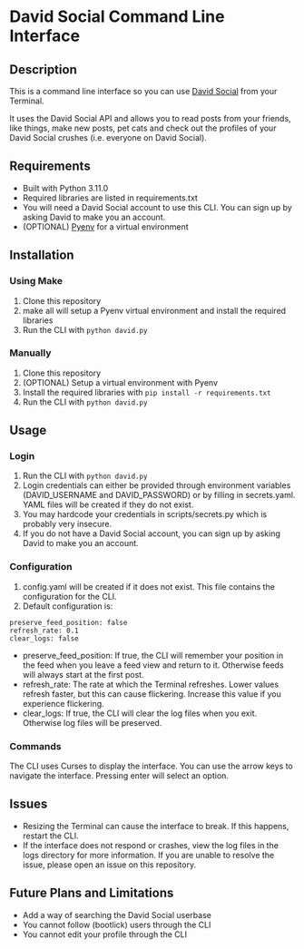 # David Social Command Line Interface
## Description
This is a command line interface so you can use [David Social](https://www.davidsocial.com) from your Terminal.

It uses the David Social API and allows you to read posts from your friends, like things, make new posts, pet cats and check out the profiles of your David Social crushes (i.e. everyone on David Social).

## Requirements
* Built with Python 3.11.0
* Required libraries are listed in requirements.txt
* You will need a David Social account to use this CLI. You can sign up by asking David to make you an account.
* (OPTIONAL) [Pyenv](https://github.com/pyenv/pyenv) for a virtual environment

## Installation
### Using Make
1. Clone this repository
2. make all will setup a Pyenv virtual environment and install the required libraries
3. Run the CLI with `python david.py`

### Manually
1. Clone this repository
2. (OPTIONAL) Setup a virtual environment with Pyenv
3. Install the required libraries with `pip install -r requirements.txt`
4. Run the CLI with `python david.py`

## Usage
### Login
1. Run the CLI with `python david.py`
2. Login credentials can either be provided through environment variables (DAVID_USERNAME and DAVID_PASSWORD) or by filling in secrets.yaml. YAML files will be created if they do not exist.
3. You may hardcode your credentials in scripts/secrets.py which is probably very insecure.
4. If you do not have a David Social account, you can sign up by asking David to make you an account.

### Configuration
1. config.yaml will be created if it does not exist. This file contains the configuration for the CLI.
2. Default configuration is:
```
preserve_feed_position: false
refresh_rate: 0.1
clear_logs: false
```
* preserve_feed_position: If true, the CLI will remember your position in the feed when you leave a feed view and return to it. Otherwise feeds will always start at the first post.
* refresh_rate: The rate at which the Terminal refreshes. Lower values refresh faster, but this can cause flickering. Increase this value if you experience flickering.
* clear_logs: If true, the CLI will clear the log files when you exit. Otherwise log files will be preserved.

### Commands
The CLI uses Curses to display the interface. You can use the arrow keys to navigate the interface. Pressing enter will select an option.

## Issues
* Resizing the Terminal can cause the interface to break. If this happens, restart the CLI.
* If the interface does not respond or crashes, view the log files in the logs directory for more information. If you are unable to resolve the issue, please open an issue on this repository.

## Future Plans and Limitations
* Add a way of searching the David Social userbase
* You cannot follow (bootlick) users through the CLI
* You cannot edit your profile through the CLI

